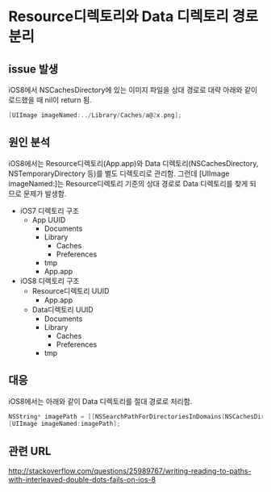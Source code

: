 Resource디렉토리와 Data 디렉토리 경로 분리
===================================

issue 발생
---------

iOS8에서 NSCachesDirectory에 있는 이미지 파일을 상대 경로로 대략 아래와 같이 로드했을 때 nil이 return 됨.
```objectivec
[UIImage imageNamed:../Library/Caches/a@2x.png];
```

원인 분석
-------

iOS8에서는 Resource디렉토리(App.app)와 Data 디렉토리(NSCachesDirectory, NSTemporaryDirectory 등)를 별도 디렉토리로 관리함.
그런데 [UIImage imageNamed:]는 Resource디렉토리 기준의 상대 경로로 Data 디렉토리를 찾게 되므로 문제가 발생함.

-   iOS7 디렉토리 구조
    -   App UUID
        -   Documents
        -   Library
            -   Caches
            -   Preferences
        -   tmp
        -   App.app
-   iOS8 디렉토리 구조
    -   Resource디렉토리 UUID
        -   App.app
    -   Data디렉토리 UUID
        -   Documents
        -   Library
            -   Caches
            -   Preferences
        -   tmp

대응
---

iOS8에서는 아래와 같이 Data 디렉토리를 절대 경로로 처리함.

```objectivec
NSString* imagePath = [[NSSearchPathForDirectoriesInDomains(NSCachesDirectory, NSUserDomainMask, YES) firstObject] stringByAppendingPathComponent:@"a@2x.png"];
[UIImage imageNamed:imagePath];
```

관련 URL
-------

<http://stackoverflow.com/questions/25989767/writing-reading-to-paths-with-interleaved-double-dots-fails-on-ios-8>